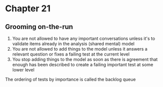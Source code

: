 # Chapter 21

## Grooming on-the-run


1. You are not allowed to have any important conversations unless it's to validate items already in the analysis (shared mental) model
2. You are not allowed to add things to the model unless it answers a relevant question or fixes a failing test at the current level 
3. You stop adding things to the model as soon as there is agreement that enough has been described to create a failing important test at some lower level

The ordering of tests by importance is called the backlog queue


